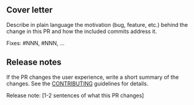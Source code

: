 ## Cover letter

Describe in plain language the motivation (bug, feature, etc.) behind the change in this PR and how the included commits address it.

Fixes: #NNN, #NNN, ...

## Release notes

If the PR changes the user experience, write a short summary of the changes. See the [CONTRIBUTING](https://github.com/vectorizedio/redpanda/blob/dev/CONTRIBUTING.md) guidelines for details.

Release note: [1-2 sentences of what this PR changes]
